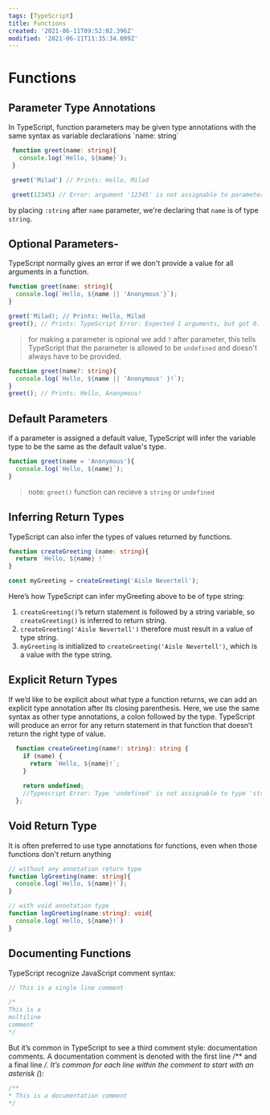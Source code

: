 ```yaml
---
tags: [TypeScript]
title: Functions
created: '2021-06-11T09:52:02.396Z'
modified: '2021-06-11T11:35:34.099Z'
---
```


# Functions

## Parameter Type Annotations

<p>In TypeScript, function parameters may be given type annotations with the same syntax as variable declarations `name: string`</p>

```ts
 function greet(name: string){
   console.log(`Hello, ${name}`);
 }

 greet('Milad') // Prints: Hello, Milad

 greet(12345) // Error: argument '12345' is not assignable to parameter of type 'string'
```

by placing `:string` after `name` parameter, we're declaring that `name` is of type `string`.


## Optional Parameters-

<p>TypeScript normally gives an error if we don't provide a value for all arguments in a function.</p>

```ts
function greet(name: string){
  console.log(`Hello, ${name || 'Anonymous'}`);
}

greet('Milad); // Prints: Hello, Milad
greet(); // Prints: TypeScript Error: Expected 1 arguments, but got 0.
```
>for making a parameter is opional we add `?` after parameter, this tells TypeScript that the parameter is allowed to be `undefined` and doesn't always have to be provided.

```ts
function greet(name?: string){
  console.log(`Hello, ${name || 'Anonymous' }!`);
}
greet(); // Prints: Hello, Ananymous!
```
## Default Parameters

<p>if a parameter is assigned a default value, TypeScript will infer the variable type to be the same as the default value's type.</p>

```ts
function greet(name = 'Anonymous'){
  console.log(`Hello, ${name}`);
}
```

>note: `greet()` function can recieve s `string` or `undefined`

## Inferring Return Types

<p>TypeScript can also infer the types of values returned by functions.</p>

```ts
function createGreeting (name: string){
  return `Hello, ${name} !`
}

const myGreeting = createGreeting('Aisle Nevertell');
```
Here’s how TypeScript can infer myGreeting above to be of type string:
1. `createGreeting()`’s return statement is followed by a string variable, so `createGreeting()` is inferred to return string.
2. `createGreeting('Aisle Nevertell')` therefore must result in a value of type string.
3. `myGreeting` is initialized to `createGreeting('Aisle Nevertell')`, which is a value with the type string.

## Explicit Return Types

<p>If we’d like to be explicit about what type a function returns, we can add an explicit type annotation after its closing parenthesis. Here, we use the same syntax as other type annotations, a colon followed by the type. TypeScript will produce an error for any return statement in that function that doesn’t return the right type of value. </p>

```ts
  function createGreeting(name?: string): string {
    if (name) {
      return `Hello, ${name}!`;
    }
  
    return undefined;
    //Typescript Error: Type 'undefined' is not assignable to type 'string'.
  };
```
## Void Return Type

<p>It is often preferred to use type annotations for functions, even when those functions don't return anything</p>

```ts
// without any annotation return type
function lgGreeting(name: string){
  console.log(`Hello, ${name}!`); 
}
```

```ts
// with void annotation type
function logGreeting(name:string): void{
  console.log(`Hello, ${name}!`)
}
```

## Documenting Functions

<p>TypeScript recognize JavaScript comment syntax:</p>

```ts
// This is a single line comment

/*
This is a 
multiline
comment
*/
```

But it’s common in TypeScript to see a third comment style: documentation comments. A documentation comment is denoted with the first line /** and a final line */. It’s common for each line within the comment to start with an asterisk (*):

``` ts
/**
* This is a documentation comment
*/
```
